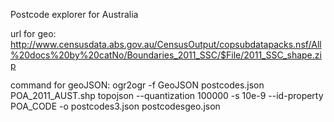 Postcode explorer for Australia

url for geo: http://www.censusdata.abs.gov.au/CensusOutput/copsubdatapacks.nsf/All%20docs%20by%20catNo/Boundaries_2011_SSC/$File/2011_SSC_shape.zip

command for geoJSON: ogr2ogr -f GeoJSON postcodes.json POA_2011_AUST.shp
topojson --quantization 100000 -s 10e-9 --id-property POA_CODE -o postcodes3.json postcodesgeo.json
